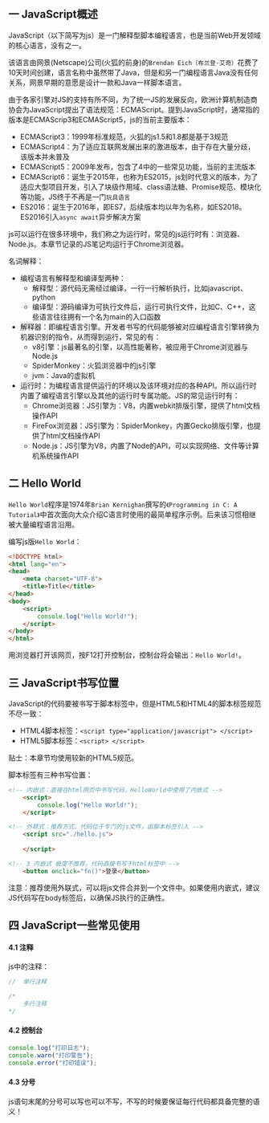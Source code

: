 ## 一 JavaScript概述

JavaScript（以下简写为js）是一门解释型脚本编程语言，也是当前Web开发领域的核心语言，没有之一。  

该语言由网景(Netscape)公司(火狐的前身)的`Brendan Eich（布兰登·艾奇）`花费了10天时间创建，语言名称中虽然带了Java，但是和另一门编程语言Java没有任何关系，网景早期的意愿是设计一款和Java一样脚本语言。  

由于各家引擎对JS的支持有所不同，为了统一JS的发展反向，欧洲计算机制造商协会为JavaScript提出了语法规范：ECMAScript。提到JavaScript时，通常指的版本是ECMAScrip3和ECMAScript5，js的当前主要版本：
- ECMAScript3：1999年标准规范，火狐的js1.5和1.8都是基于3规范
- ECMAScript4：为了适应互联网发展出来的激进版本，由于存在大量分歧，该版本并未普及
- ECMAScript5：2009年发布，包含了4中的一些常见功能，当前的主流版本
- ECMAScript6：诞生于2015年，也称为ES2015，js划时代意义的版本，为了适应大型项目开发，引入了块级作用域、class语法糖、Promise规范、模块化等功能，JS终于不再是一门`玩具语言`
- ES2016：诞生于2016年，即ES7，后续版本均以年为名称，如ES2018。ES2016引入`async await`异步解决方案

js可以运行在很多环境中，我们称之为运行时，常见的js运行时有：浏览器、Node.js。本章节记录的JS笔记均运行于Chrome浏览器。   

名词解释：
- 编程语言有解释型和编译型两种：
  - 解释型：源代码无需经过编译，一行一行解析执行，比如javascript、python
  - 编译型：源码编译为可执行文件后，运行可执行文件，比如C、C++，这些语言往往拥有一个名为main的入口函数
- 解释器：即编程语言引擎。开发者书写的代码能够被对应编程语言引擎转换为机器识别的指令，从而得到运行，常见的有：
  - v8引擎：js最著名的引擎，以高性能著称，被应用于Chrome浏览器与Node.js
  - SpiderMonkey：火狐浏览器中的js引擎
  - jvm：Java的虚拟机
- 运行时：为编程语言提供运行的环境以及该环境对应的各种API。所以运行时内置了编程语言引擎以及其他的运行时专属功能。JS的常见运行时有：
  - Chrome浏览器：JS引擎为：V8，内置webkit排版引擎，提供了html文档操作API
  - FireFox浏览器：JS引擎为：SpiderMonkey，内置Gecko排版引擎，也提供了html文档操作API
  - Node.js：JS引擎为V8，内置了Node的API，可以实现网络、文件等计算机系统操作API

## 二 Hello World

`Hello World`程序是1974年`Brian Kernighan`撰写的`《Programming in C: A Tutorial》`中首次面向大众介绍C语言时使用的最简单程序示例。后来该习惯相继被大量编程语言沿用。   

编写js版`Hello World`：
```html
<!DOCTYPE html>
<html lang="en">
<head>
    <meta charset="UTF-8">
    <title>Title</title>
</head>
<body>
    <script>
        console.log("Hello World!");
    </script>
</body>
</html>
```

用浏览器打开该网页，按F12打开控制台，控制台将会输出：`Hello World!`。  

## 三 JavaScript书写位置

JavaScript的代码要被书写于脚本标签中，但是HTML5和HTML4的脚本标签规范不尽一致：
- HTML4脚本标签：`<script type="application/javascript"> </script>`
- HTML5脚本标签：`<script> </script>`

贴士：本章节均使用较新的HTML5规范。 

脚本标签有三种书写位置：
```html
<!-- 内嵌式：直接在html网页中书写代码，HelloWorld中使用了内嵌式 -->
    <script>
        console.log("Hello World!");
    </script>

<!-- 外联式：推荐方式。代码位于专门的js文件，由脚本标签引入 -->
    <script src="./hello.js"> 
    
    </script>

<!-- 3 内嵌式 极度不推荐。代码直接书写于html标签中 -->
    <button onclick="fn()">登录</button>
```

注意：推荐使用外联式，可以将js文件合并到一个文件中。如果使用内嵌式，建议JS代码写在body标签后，以确保JS执行的正确性。  

## 四 JavaScript一些常见使用

#### 4.1 注释

js中的注释：
```js
//  单行注释

/*
    多行注释
*/
```

#### 4.2 控制台

```js
console.log("打印日志");
console.warn("打印警告");
console.error("打印错误");
```

#### 4.3 分号

js语句末尾的分号可以写也可以不写，不写的时候要保证每行代码都具备完整的语义！


